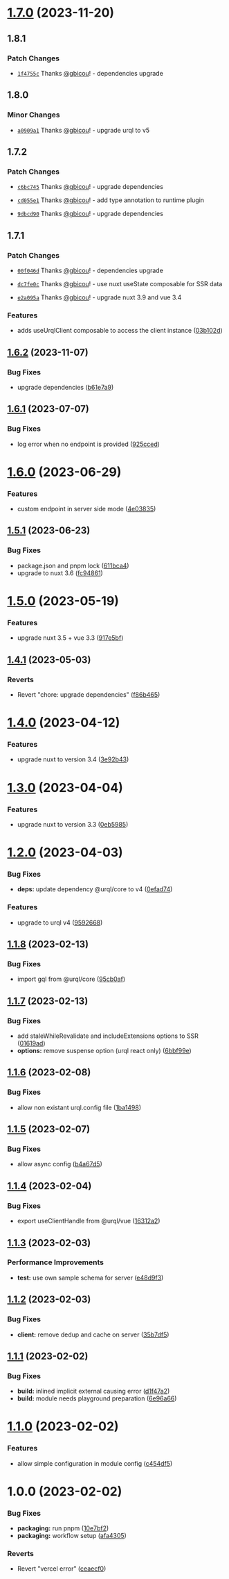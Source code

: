# [1.7.0](https://github.com/gbicou/nuxt-urql/compare/v1.6.2...v1.7.0) (2023-11-20)

## 1.8.1

### Patch Changes

- [`1f4755c`](https://github.com/gbicou/nuxt-urql/commit/1f4755c7878b8c4f6f36ce86c345265f68e23293) Thanks [@gbicou](https://github.com/gbicou)! - dependencies upgrade

## 1.8.0

### Minor Changes

- [`a0909a1`](https://github.com/gbicou/nuxt-urql/commit/a0909a149e72c372c349322b87eedbac3be208ee) Thanks [@gbicou](https://github.com/gbicou)! - upgrade urql to v5

## 1.7.2

### Patch Changes

- [`c6bc745`](https://github.com/gbicou/nuxt-urql/commit/c6bc745e1d05ee9bce40fae8213ccceccde9891b) Thanks [@gbicou](https://github.com/gbicou)! - upgrade dependencies

- [`cd055e1`](https://github.com/gbicou/nuxt-urql/commit/cd055e19fd68065cc02cc51e7a1cf3c3010aae8c) Thanks [@gbicou](https://github.com/gbicou)! - add type annotation to runtime plugin

- [`9dbcd90`](https://github.com/gbicou/nuxt-urql/commit/9dbcd9030f28fa10f25f74e46acc0310922cd08a) Thanks [@gbicou](https://github.com/gbicou)! - upgrade dependencies

## 1.7.1

### Patch Changes

- [`00f046d`](https://github.com/gbicou/nuxt-urql/commit/00f046d677c71d240f1239f9aaf4900327fc10e1) Thanks [@gbicou](https://github.com/gbicou)! - dependencies upgrade

- [`dc7fe0c`](https://github.com/gbicou/nuxt-urql/commit/dc7fe0ccf77c142c8a69d714f0ef72f3a381e292) Thanks [@gbicou](https://github.com/gbicou)! - use nuxt useState composable for SSR data

- [`e2a095a`](https://github.com/gbicou/nuxt-urql/commit/e2a095acc10e097b392853108fddce97876bf0ec) Thanks [@gbicou](https://github.com/gbicou)! - upgrade nuxt 3.9 and vue 3.4

### Features

- adds useUrqlClient composable to access the client instance ([03b102d](https://github.com/gbicou/nuxt-urql/commit/03b102dfd1eb66f0180344d908a12f11f3f6f91b))

## [1.6.2](https://github.com/gbicou/nuxt-urql/compare/v1.6.1...v1.6.2) (2023-11-07)

### Bug Fixes

- upgrade dependencies ([b61e7a9](https://github.com/gbicou/nuxt-urql/commit/b61e7a99d7abfd2dbc5a7f8a9e6014779e6a407f))

## [1.6.1](https://github.com/gbicou/nuxt-urql/compare/v1.6.0...v1.6.1) (2023-07-07)

### Bug Fixes

- log error when no endpoint is provided ([925cced](https://github.com/gbicou/nuxt-urql/commit/925cced0b7d4487eb0b0e265569f8e9bbe8861eb))

# [1.6.0](https://github.com/gbicou/nuxt-urql/compare/v1.5.1...v1.6.0) (2023-06-29)

### Features

- custom endpoint in server side mode ([4e03835](https://github.com/gbicou/nuxt-urql/commit/4e038353b7443a97518fa8c68f7c0cd0cd9f91a8))

## [1.5.1](https://github.com/gbicou/nuxt-urql/compare/v1.5.0...v1.5.1) (2023-06-23)

### Bug Fixes

- package.json and pnpm lock ([611bca4](https://github.com/gbicou/nuxt-urql/commit/611bca4eccc510564edef0ad4d9c8176b668a8ab))
- upgrade to nuxt 3.6 ([fc94861](https://github.com/gbicou/nuxt-urql/commit/fc94861866b731c0147b1198f5280d647c727040))

# [1.5.0](https://github.com/gbicou/nuxt-urql/compare/v1.4.1...v1.5.0) (2023-05-19)

### Features

- upgrade nuxt 3.5 + vue 3.3 ([917e5bf](https://github.com/gbicou/nuxt-urql/commit/917e5bf96b90bfcefd7c3c7b5d3c2ed67c1df65c))

## [1.4.1](https://github.com/gbicou/nuxt-urql/compare/v1.4.0...v1.4.1) (2023-05-03)

### Reverts

- Revert "chore: upgrade dependencies" ([f86b465](https://github.com/gbicou/nuxt-urql/commit/f86b4651a20ce93cf77dfdd573dc16ce44a8d605))

# [1.4.0](https://github.com/gbicou/nuxt-urql/compare/v1.3.0...v1.4.0) (2023-04-12)

### Features

- upgrade nuxt to version 3.4 ([3e92b43](https://github.com/gbicou/nuxt-urql/commit/3e92b43036f34daaeef1d190390af8b07e97cd11))

# [1.3.0](https://github.com/gbicou/nuxt-urql/compare/v1.2.0...v1.3.0) (2023-04-04)

### Features

- upgrade nuxt to version 3.3 ([0eb5985](https://github.com/gbicou/nuxt-urql/commit/0eb59853794b3ebd79fcdd9f8d47e8edc7ef45d2))

# [1.2.0](https://github.com/gbicou/nuxt-urql/compare/v1.1.8...v1.2.0) (2023-04-03)

### Bug Fixes

- **deps:** update dependency @urql/core to v4 ([0efad74](https://github.com/gbicou/nuxt-urql/commit/0efad74acc75e36a2b6e351d35a7448765e1b5fe))

### Features

- upgrade to urql v4 ([9592668](https://github.com/gbicou/nuxt-urql/commit/959266809872de8bc0ae75cc10863d7f8321622f))

## [1.1.8](https://github.com/gbicou/nuxt-urql/compare/v1.1.7...v1.1.8) (2023-02-13)

### Bug Fixes

- import gql from @urql/core ([95cb0af](https://github.com/gbicou/nuxt-urql/commit/95cb0af95b8ab3de8c71b34b11928b54d7d75b54))

## [1.1.7](https://github.com/gbicou/nuxt-urql/compare/v1.1.6...v1.1.7) (2023-02-13)

### Bug Fixes

- add staleWhileRevalidate and includeExtensions options to SSR ([01619ad](https://github.com/gbicou/nuxt-urql/commit/01619ad2447d06b67c295f02bbc2991bbb982c3d))
- **options:** remove suspense option (urql react only) ([6bbf99e](https://github.com/gbicou/nuxt-urql/commit/6bbf99ef16dee5bd1d8059d5d09acb9ed8b6b0d1))

## [1.1.6](https://github.com/gbicou/nuxt-urql/compare/v1.1.5...v1.1.6) (2023-02-08)

### Bug Fixes

- allow non existant urql.config file ([1ba1498](https://github.com/gbicou/nuxt-urql/commit/1ba14989715a103af45f7d3265b46e6249049877))

## [1.1.5](https://github.com/gbicou/nuxt-urql/compare/v1.1.4...v1.1.5) (2023-02-07)

### Bug Fixes

- allow async config ([b4a67d5](https://github.com/gbicou/nuxt-urql/commit/b4a67d50e2d0fa8eef42bc901362710aaeea051e))

## [1.1.4](https://github.com/gbicou/nuxt-urql/compare/v1.1.3...v1.1.4) (2023-02-04)

### Bug Fixes

- export useClientHandle from @urql/vue ([16312a2](https://github.com/gbicou/nuxt-urql/commit/16312a219803eab663ca8f970f52146f99dea99f))

## [1.1.3](https://github.com/gbicou/nuxt-urql/compare/v1.1.2...v1.1.3) (2023-02-03)

### Performance Improvements

- **test:** use own sample schema for server ([e48d9f3](https://github.com/gbicou/nuxt-urql/commit/e48d9f3bde4d37d173e3c8888c7d0b857bb8af21))

## [1.1.2](https://github.com/gbicou/nuxt-urql/compare/v1.1.1...v1.1.2) (2023-02-03)

### Bug Fixes

- **client:** remove dedup and cache on server ([35b7df5](https://github.com/gbicou/nuxt-urql/commit/35b7df5b31d39b2f3f23432968ec9baacbea1828))

## [1.1.1](https://github.com/gbicou/nuxt-urql/compare/v1.1.0...v1.1.1) (2023-02-02)

### Bug Fixes

- **build:** inlined implicit external causing error ([d1f47a2](https://github.com/gbicou/nuxt-urql/commit/d1f47a25eac6c611a048dc41fb78e00167f4f637))
- **build:** module needs playground preparation ([6e96a66](https://github.com/gbicou/nuxt-urql/commit/6e96a66579a2d9d601efd98b971d8947133a52e0))

# [1.1.0](https://github.com/gbicou/nuxt-urql/compare/v1.0.0...v1.1.0) (2023-02-02)

### Features

- allow simple configuration in module config ([c454df5](https://github.com/gbicou/nuxt-urql/commit/c454df5ec88b0eea8810fe85e4cbca71875cee15))

# 1.0.0 (2023-02-02)

### Bug Fixes

- **packaging:** run pnpm ([10e7bf2](https://github.com/gbicou/nuxt-urql/commit/10e7bf2fe31b624503d702e7f9ed0f0e79050abc))
- **packaging:** workflow setup ([afa4305](https://github.com/gbicou/nuxt-urql/commit/afa4305711dd55ef41cf9d401bc5743b78156bf3))

### Reverts

- Revert "vercel error" ([ceaecf0](https://github.com/gbicou/nuxt-urql/commit/ceaecf0de4bd75514b0f63d50eca63ad4e1e6ca7))
